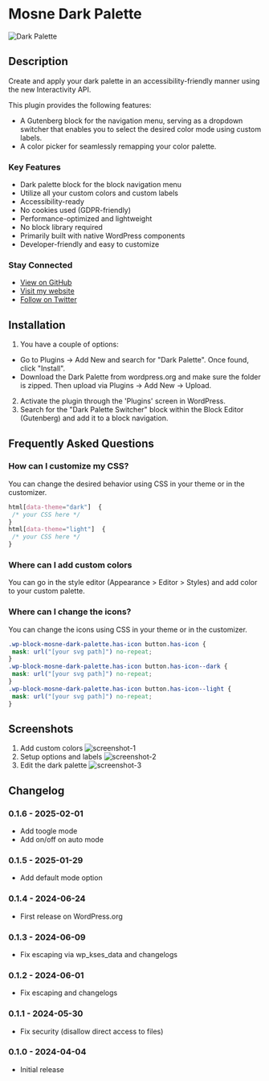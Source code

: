 # Mosne Dark Palette

![Dark Palette](https://github.com/mosne/mosne-dark-palette/blob/main/.wordpress-org/banner-1544x500.png)

## Description

Create and apply your dark palette in an accessibility-friendly manner using the new Interactivity API.

This plugin provides the following features:

* A Gutenberg block for the navigation menu, serving as a dropdown switcher that enables you to select the desired color mode using custom labels.
* A color picker for seamlessly remapping your color palette.

### Key Features

* Dark palette block for the block navigation menu
* Utilize all your custom colors and custom labels
* Accessibility-ready
* No cookies used (GDPR-friendly)
* Performance-optimized and lightweight
* No block library required
* Primarily built with native WordPress components
* Developer-friendly and easy to customize

### Stay Connected

* [View on GitHub](https://github.com/mosne/mosne-dark-palette)
* [Visit my website](https://mosne.it/)
* [Follow on Twitter](https://twitter.com/mosne)

## Installation

1. You have a couple of options:

* Go to Plugins &rarr; Add New and search for "Dark Palette". Once found, click "Install".
* Download the Dark Palette from wordpress.org and make sure the folder is zipped. Then upload via Plugins &rarr; Add New &rarr; Upload.

2. Activate the plugin through the 'Plugins' screen in WordPress.
3. Search for the "Dark Palette Switcher" block within the Block Editor (Gutenberg) and add it to a block navigation.

## Frequently Asked Questions

### How can I customize my CSS?

You can change the desired behavior using CSS in your theme or in the customizer.

``` css
html[data-theme="dark"]  {
 /* your CSS here */
}
html[data-theme="light"]  {
 /* your CSS here */
}
```

### Where can I add custom colors

You can go in the style editor (Appearance > Editor > Styles) and add color to your custom palette.

### Where can I change the icons?

You can change the icons using CSS in your theme or in the customizer.

``` css
.wp-block-mosne-dark-palette.has-icon button.has-icon {
 mask: url("[your svg path]") no-repeat;
}
.wp-block-mosne-dark-palette.has-icon button.has-icon--dark {
 mask: url("[your svg path]") no-repeat;
}
.wp-block-mosne-dark-palette.has-icon button.has-icon--light {
 mask: url("[your svg path]") no-repeat;
}
```

## Screenshots

1. Add custom colors
   ![screenshot-1](https://github.com/mosne/mosne-dark-palette/blob/main/.wordpress-org/screenshot-1.gif)
2. Setup options and labels
   ![screenshot-2](https://github.com/mosne/mosne-dark-palette/blob/main/.wordpress-org/screenshot-2.gif)
3. Edit the dark palette
   ![screenshot-3](https://github.com/mosne/mosne-dark-palette/blob/main/.wordpress-org/screenshot-3.gif)

## Changelog

### 0.1.6 - 2025-02-01

* Add toogle mode
* Add on/off on auto mode

### 0.1.5 - 2025-01-29

* Add default mode option

### 0.1.4 - 2024-06-24

* First release on WordPress.org

### 0.1.3 - 2024-06-09

* Fix escaping via wp_kses_data and changelogs

### 0.1.2 - 2024-06-01

* Fix escaping and changelogs

### 0.1.1 - 2024-05-30

* Fix security (disallow direct access to files)

### 0.1.0 - 2024-04-04

* Initial release

